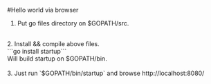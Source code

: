#Hello world via browser
1. Put go files directory on $GOPATH/src.<br>
<br>
2. Install && compile above files.<br>
```go install startup``` <br>
Will build startup on $GOPATH/bin.<br>
<br>
3. Just run `$GOPATH/bin/startup` and browse http://localhost:8080/